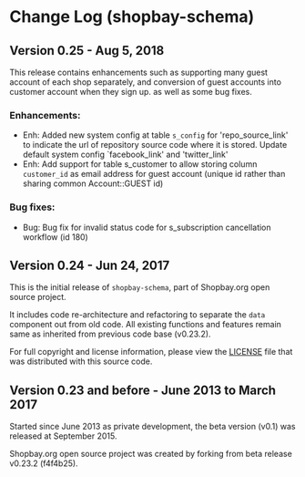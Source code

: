 # Change Log (shopbay-schema)

## Version 0.25 - Aug 5, 2018

This release contains enhancements such as supporting many guest account of each shop separately, and conversion of guest accounts into customer account when they sign up.
as well as some bug fixes.
 
### Enhancements:

 - Enh: Added new system config at table `s_config` for 'repo_source_link' to indicate the url of repository source code where it is stored. 
Update default system config `facebook_link' and 'twitter_link'
 - Enh: Add support for table s_customer to allow storing column `customer_id` as email address for guest account (unique id rather than sharing common Account::GUEST id)

### Bug fixes:

 - Bug: Bug fix for invalid status code for s_subscription cancellation workflow (id 180)


## Version 0.24 - Jun 24, 2017

This is the initial release of `shopbay-schema`, part of Shopbay.org open source project. 

It includes code re-architecture and refactoring to separate the `data` component out from old code.
All existing functions and features remain same as inherited from previous code base (v0.23.2).

For full copyright and license information, please view the [LICENSE](LICENSE.md) file that was distributed with this source code.


## Version 0.23 and before - June 2013 to March 2017

Started since June 2013 as private development, the beta version (v0.1) was released at September 2015. 

Shopbay.org open source project was created by forking from beta release v0.23.2 (f4f4b25). 
